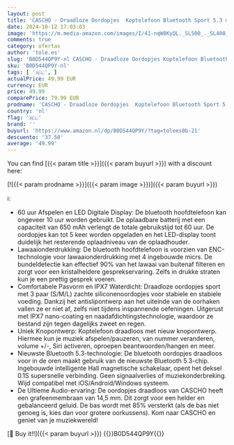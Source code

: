 ```yaml
---
layout: post
title: 'CASCHO - Draadloze Oordopjes  Koptelefoon Bluetooth Sport 5.3 met Oorhaak  60 uur Afspeeltijd  Oordopjes Noise Cancelling met 4 ENC Micrs  Bas Versterkt met 85%  USB-C  IPX7 Waterdichte Oordopjes Groen'
date: 2024-10-12 17:03:03
image: 'https://m.media-amazon.com/images/I/41-nqW8KyQL._SL500_._SL400_.jpg'
comments: true
category: ofertas
author: 'tole.es'
slug: 'B0D544QP9Y-nl CASCHO - Draadloze Oordopjes Koptelefoon Bluetooth Sport...'
sku: 'B0D544QP9Y-nl'
tags: [ '🇳🇱', ]
actualPrice: 49.99 EUR
currency: EUR
price: 49.99
comparePrice: 79.99 EUR
prodname: 'CASCHO - Draadloze Oordopjes  Koptelefoon Bluetooth Sport 5.3 met Oorhaak  60 uur Afspeeltijd  Oordopjes Noise Cancelling met 4 ENC Micrs  Bas Versterkt met 85%  USB-C  IPX7 Waterdichte Oordopjes Groen'
country: 'nl'
flag: '🇳🇱'
brand: ''
buyurl: 'https://www.amazon.nl/dp/B0D544QP9Y/?tag=tolees0b-21'
descuento: '37.50'
average: '49.99'
---
```


You can find [{{< param title >}}]({{< param buyurl >}}) with a discount here:

[![{{< param prodname >}}]({{< param image >}})]({{< param buyurl >}})

ℹ️:

- 60 uur Afspelen en LED Digitale Display: De bluetooth hoofdtelefoon kan ongeveer 10 uur worden gebruikt. De oplaadbare batterij met een capaciteit van 650 mAh verlengt de totale gebruikstijd tot 60 uur. De oordopjes kan tot 5 keer worden opgeladen en het LED-display toont duidelijk het resterende oplaadniveau van de oplaadhouder.
- Lawaaionderdrukking: De bluetooth hoofdtelefoon is voorzien van ENC-technologie voor lawaaionderdrukking met 4 ingebouwde micrs. De bundeldetectie kan effectief 90% van het lawaai van buitenaf filteren en zorgt voor een kristalheldere gesprekservaring. Zelfs in drukke straten kun je een prettig gesprek voeren.
- Comfortabele Pasvorm en IPX7 Waterdicht: Draadloze oordopjes sport met 3 paar (S/M/L) zachte siliconenoordopjes voor stabiele en stabiele voeding. Dankzij het antislipontwerp aan het uiteinde van de oorhaken vallen ze er niet af, zelfs niet tijdens inspannende oefeningen. Uitgerust met IPX7 nano-coating en naadafdichtingstechnologie, waardoor ze bestand zijn tegen dagelijks zweet en regen.
- Uniek Knopontwerp: Koptelefoon draadloos met nieuw knopontwerp. Hiermee kun je muziek afspelen/pauzeren, van nummer veranderen, volume +/-, Siri activeren, oproepen beantwoorden/hangen en meer.
- Nieuwste Bluetooth 5.3-technologie: De bluetooth oordopjes draadloos voor in de oren maakt gebruik van de nieuwste Bluetooth 5.3-chip. Ingebouwde intelligente Hall magnetische schakelaar, opent het deksel 0.1S supersnelle verbinding. Geen signaalverlies of muziekonderbreking. Wijd compatibel met iOS/Android/Windows systeem.
- De Ultieme Audio-ervaring: De oordopjes draadloos van CASCHO heeft een grafeenmembraan van 14,5 mm. Dit zorgt voor een helder en gebalanceerd geluid. De bas wordt met 85% versterkt (als de bas niet genoeg is, kies dan voor grotere oorkussens). Kom naar CASCHO en geniet van je muziekwereld!

[🛒 Buy it!!]({{< param buyurl >}})
{{<world>}}B0D544QP9Y{{</world>}}

